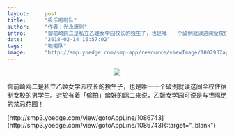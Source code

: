 ```yaml
---
layout:     post
title:      "极乐啦啦队"
author:     "作者：光永康则"
intro:      "御前崎鸥二是私立乙姬女学园校长的独生子，也是唯一一个破例就读这间全校住宿制女校的男学生。对於有着「偷拍」癖好的鸥二来说，乙姬女学园可说是与世隔绝的禁忌花园！"
date:       "2018-02-14 16:57:02"
tags:       "啦啦队"
image:      "http://smp.yoedge.com/smp-app/resource/viewImage/1002937appline.png"
---
```

<div style="text-align: center">
<p><img src="http://smp.yoedge.com/smp-app/resource/viewImage/1002937appline.png"/></p>
</div>
<p class="post-meta">
<span>御前崎鸥二是私立乙姬女学园校长的独生子，也是唯一一个破例就读这间全校住宿制女校的男学生。对於有着「偷拍」癖好的鸥二来说，乙姬女学园可说是与世隔绝的禁忌花园！</span>
</p>
[http://smp3.yoedge.com/view/gotoAppLine/1086743](http://smp3.yoedge.com/view/gotoAppLine/1086743){:target="_blank"}


